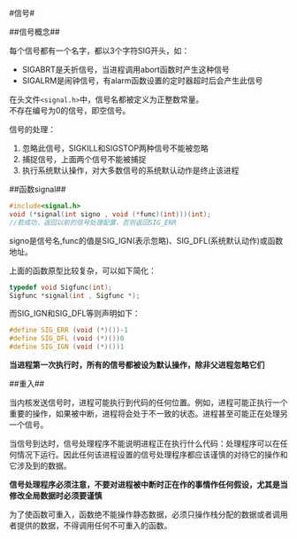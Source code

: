 #信号#

##信号概念##

每个信号都有一个名字，都以3个字符SIG开头，如：    
* SIGABRT是夭折信号，当进程调用abort函数时产生这种信号   
* SIGALRM是闹钟信号，有alarm函数设置的定时器超时后会产生此信号   

在头文件`<signal.h>`中，信号名都被定义为正整数常量。   
不存在编号为0的信号，即空信号。   

信号的处理：   
1. 忽略此信号，SIGKILL和SIGSTOP两种信号不能被忽略   
2. 捕捉信号，上面两个信号不能被捕捉   
3. 执行系统默认操作，对大多数信号的系统默认动作是终止该进程   

##函数signal##

```C
#include<signal.h>
void (*signal(int signo , void (*func)(int)))(int);
//若成功，返回以前的信号处理配置，否则返回SIG_ERR
```
signo是信号名,func的值是SIG_IGN(表示忽略)、SIG_DFL(系统默认动作)或函数地址。

上面的函数原型比较复杂，可以如下简化：
```C
typedef void Sigfunc(int);
Sigfunc *signal(int , Sigfunc *);
```
而SIG_IGN和SIG_DFL等则声明如下：
```C
#define SIG_ERR (void (*)())-1
#define SIG_DFL (void (*)())0
#define SIG_IGN (void (*)())1
```

**当进程第一次执行时，所有的信号都被设为默认操作，除非父进程忽略它们**

##重入##

当内核发送信号时，进程可能执行到代码的任何位置。例如，进程可能正执行一个重要的操作，如果被中断，进程将会处于不一致的状态。进程甚至可能正在处理另一个信号。

当信号到达时，信号处理程序不能说明进程正在执行什么代码：处理程序可以在任何情况下运行。因此任何该进程设置的信号处理程序都应该谨慎的对待它的操作和它涉及到的数据。

**信号处理程序必须注意，不要对进程被中断时正在作的事情作任何假设，尤其是当修改全局数据时必须要谨慎**

为了使函数可重入，函数绝不能操作静态数据，必须只操作栈分配的数据或者调用者提供的数据，不得调用任何不可重入的函数。


